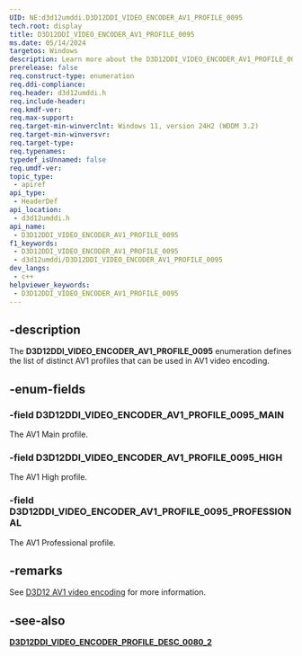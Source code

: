 ```yaml
---
UID: NE:d3d12umddi.D3D12DDI_VIDEO_ENCODER_AV1_PROFILE_0095
tech.root: display
title: D3D12DDI_VIDEO_ENCODER_AV1_PROFILE_0095
ms.date: 05/14/2024
targetos: Windows
description: Learn more about the D3D12DDI_VIDEO_ENCODER_AV1_PROFILE_0095 enumeration.
prerelease: false
req.construct-type: enumeration
req.ddi-compliance: 
req.header: d3d12umddi.h
req.include-header: 
req.kmdf-ver: 
req.max-support: 
req.target-min-winverclnt: Windows 11, version 24H2 (WDDM 3.2)
req.target-min-winversvr: 
req.target-type: 
req.typenames: 
typedef_isUnnamed: false
req.umdf-ver: 
topic_type:
 - apiref
api_type:
 - HeaderDef
api_location:
 - d3d12umddi.h
api_name:
 - D3D12DDI_VIDEO_ENCODER_AV1_PROFILE_0095
f1_keywords:
 - D3D12DDI_VIDEO_ENCODER_AV1_PROFILE_0095
 - d3d12umddi/D3D12DDI_VIDEO_ENCODER_AV1_PROFILE_0095
dev_langs:
 - c++
helpviewer_keywords:
 - D3D12DDI_VIDEO_ENCODER_AV1_PROFILE_0095
---
```


## -description

The **D3D12DDI_VIDEO_ENCODER_AV1_PROFILE_0095** enumeration defines the list of distinct AV1 profiles that can be used in AV1 video encoding.

## -enum-fields

### -field D3D12DDI_VIDEO_ENCODER_AV1_PROFILE_0095_MAIN

The AV1 Main profile.

### -field D3D12DDI_VIDEO_ENCODER_AV1_PROFILE_0095_HIGH

The AV1 High profile.

### -field D3D12DDI_VIDEO_ENCODER_AV1_PROFILE_0095_PROFESSIONAL

The AV1 Professional profile.

## -remarks

See [D3D12 AV1 video encoding](/windows-hardware/drivers/display/video-encoding-d3d12-av1.md) for more information.

## -see-also

[**D3D12DDI_VIDEO_ENCODER_PROFILE_DESC_0080_2**](ns-d3d12umddi-d3d12ddi_video_encoder_profile_desc_0080_2.md)
